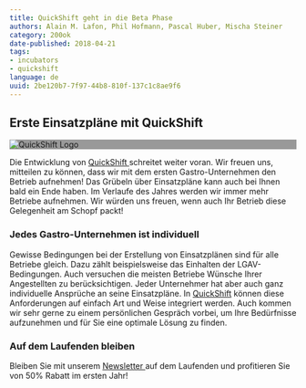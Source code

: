 ```yaml
---
title: QuickShift geht in die Beta Phase
authors: Alain M. Lafon, Phil Hofmann, Pascal Huber, Mischa Steiner
category: 200ok
date-published: 2018-04-21
tags: 
- incubators
- quickshift
language: de
uuid: 2be120b7-7f97-44b8-810f-137c1c8ae9f6
---
```


## Erste Einsatzpläne mit QuickShift

<p style="background-color: #999;">
  <img src="/img/products/quickshift_logo.png" alt="QuickShift Logo">
</p>

Die Entwicklung von [ QuickShift ](https://quickshift.ch/) schreitet
weiter voran. Wir freuen uns, mitteilen zu können, dass wir mit dem
ersten Gastro-Unternehmen den Betrieb aufnehmen! Das Grübeln über
Einsatzpläne kann auch bei Ihnen bald ein Ende haben. Im Verlaufe des
Jahres werden wir immer mehr Betriebe aufnehmen. Wir würden uns
freuen, wenn auch Ihr Betrieb diese Gelegenheit am Schopf packt!

### Jedes Gastro-Unternehmen ist individuell
   
Gewisse Bedingungen bei der Erstellung von Einsatzplänen sind für alle
Betriebe gleich. Dazu zählt beispielsweise das Einhalten der
LGAV-Bedingungen. Auch versuchen die meisten Betriebe Wünsche Ihrer
Angestellten zu berücksichtigen. Jeder Unternehmer hat aber auch ganz
individuelle Ansprüche an seine Einsatzpläne. In [QuickShift](https://quickshift.ch/) können
diese Anforderungen auf einfach Art und Weise integriert werden. Auch
kommen wir sehr gerne zu einem persönlichen Gespräch vorbei, um Ihre
Bedürfnisse aufzunehmen und für Sie eine optimale Lösung zu finden.

### Auf dem Laufenden bleiben

Bleiben Sie mit unserem [ Newsletter ](https://quickshift.ch/) auf dem
Laufenden und profitieren Sie von 50% Rabatt im ersten Jahr!


